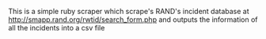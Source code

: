 This is a simple ruby scraper which scrape's RAND's incident
database at http://smapp.rand.org/rwtid/search_form.php and outputs
the information of all the incidents into a csv file
